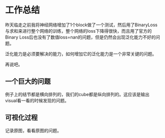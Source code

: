 # 工作总结

昨天临走之前我将神经网络增加了1个block做了一个测试，然后用了BinaryLoss与求和来进行整个网络的训练，整个网络的loss下降得很快，而且用了官方的Binary Loss后也没有了数值loss=nan的问题，但是仍然会出现泛化能力不好的问题。

泛化能力是必须要解决的能力，如何增加它的泛化能力是一个非常关键的问题。

再说吧。

## 一个巨大的问题

例子上的结节都是横向排列的，我们的cube都是纵向排列的。这应该是输出visual看一看的时候发现的问题。

## 可视化过程

记录原图，看看原图的问题。

